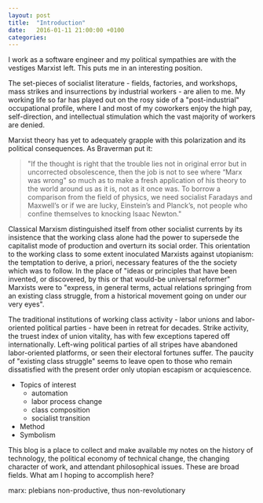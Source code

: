 ```yaml
---
layout: post
title:  "Introduction"
date:   2016-01-11 21:00:00 +0100
categories:
---
```


I work as a software engineer and my political sympathies are with the vestiges Marxist left. This puts me in an interesting position.

The set-pieces of socialist literature - fields, factories, and workshops, mass strikes and insurrections by industrial workers - are alien to me. My working life so far has played out on the rosy side of a "post-industrial" occupational profile, where I and most of my coworkers enjoy the high pay, self-direction, and intellectual stimulation which the vast majority of workers are denied. 

Marxist theory has yet to adequately grapple with this polarization and its political consequences. As Braverman put it:

> "If the thought is right that the trouble lies not in original error but in uncorrected obsolescence, then the job is not to see where “Marx was wrong" so much as to make a fresh application of his theory to the world around us as it is, not as it once was. To borrow a comparison from the field of physics, we need socialist Faradays and Maxwell’s or if we are lucky, Einstein’s and Planck’s, not people who confine themselves to knocking Isaac Newton."

Classical Marxism distinguished itself from other socialist currents by its insistence that the working class alone had the power to supersede the capitalist mode of production and overturn its social order. This orientation to the working class to some extent inoculated Marxists against utopianism: the temptation to derive, a priori, necessary features of the the society which was to follow. In the place of "ideas or principles that have been invented, or discovered, by this or that would-be universal reformer" Marxists were to "express, in general terms, actual relations springing from an existing class struggle, from a historical movement going on under our very eyes".

The traditional institutions of working class activity - labor unions and labor-oriented political parties - have been in retreat for decades. Strike activity, the truest index of union vitality, has with few exceptions tapered off internationally. Left-wing political parties of all stripes have abandoned labor-oriented platforms, or seen their electoral fortunes suffer. The paucity of "existing class struggle" seems to leave open to those who remain dissatisfied with the present order only utopian escapism or acquiescence.



- Topics of interest
  - automation
  - labor process change
  - class composition
  - socialist transition
- Method
- Symbolism

This blog is a place to collect and make available my notes on the history of technology, the political economy of technical change, the changing character of work, and attendant philosophical issues. These are broad fields. What am I hoping to accomplish here?

marx: plebians non-productive, thus non-revolutionary
